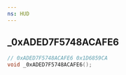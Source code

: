 ```yaml
---
ns: HUD
---
```

## _0xADED7F5748ACAFE6

```c
// 0xADED7F5748ACAFE6 0x1D6859CA
void _0xADED7F5748ACAFE6();
```


